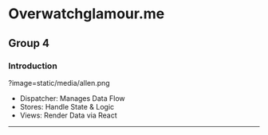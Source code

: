 # Overwatchglamour.me

Group 4
---

### Introduction

?image=static/media/allen.png

- Dispatcher: Manages Data Flow
- Stores: Handle State & Logic
- Views: Render Data via React

---
